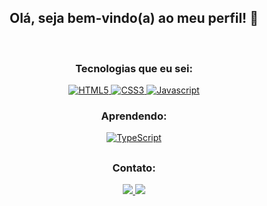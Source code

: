 
<div align="center">
  <h2>Olá, seja bem-vindo(a) ao meu perfil! 👋</h1>
  <br>
  <h3>Tecnologias que eu sei:</h3>
 <a href="#">
   <img src="https://img.shields.io/badge/HTML5-E34F26?style=for-the-badge&logo=html5&logoColor=white" alt="HTML5"/>
   <img src="https://img.shields.io/badge/CSS3-1572B6?style=for-the-badge&logo=css3&logoColor=white" alt="CSS3"/>
   <img src="https://img.shields.io/badge/JavaScript-323330?style=for-the-badge&logo=javascript&logoColor=F7DF1E" alt="Javascript"/>
 </a>
 
  <h3>Aprendendo:</h3>
 <a href="#">
   <img src="https://img.shields.io/badge/TypeScript-007ACC?style=for-the-badge&logo=typescript&logoColor=white" alt="TypeScript"/>
 </a>
  
  ##
 
<div> 
    <h3>Contato:</h3>
  <a href = "mailto:andreia.nyan@gmail.com">
    <img src="https://img.shields.io/badge/-Gmail-%23333?style=for-the-badge&logo=gmail&logoColor=white" target="_blank">
  </a>
  <a href="https://www.linkedin.com/in/andreiaribas" target="_blank">
    <img src="https://img.shields.io/badge/-LinkedIn-%230077B5?style=for-the-badge&logo=linkedin&logoColor=white" target="_blank">
  </a>
  
  </div>
